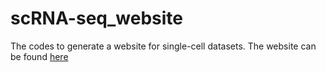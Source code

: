 # scRNA-seq_website

The codes to generate a website for single-cell datasets. The website can be found [here](http://139.162.151.15/TSNE/)
